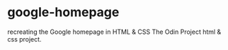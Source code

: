 # google-homepage
recreating the Google homepage in HTML &amp; CSS
The Odin Project html & css project. 
